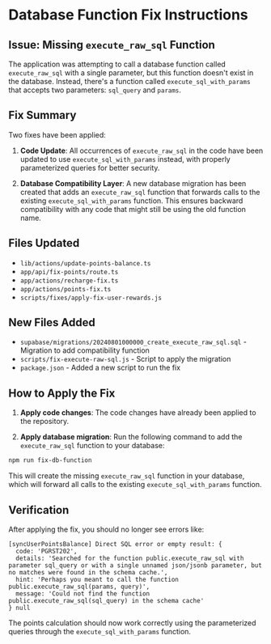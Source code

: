 # Database Function Fix Instructions

## Issue: Missing `execute_raw_sql` Function

The application was attempting to call a database function called `execute_raw_sql` with a single parameter, but this function doesn't exist in the database. Instead, there's a function called `execute_sql_with_params` that accepts two parameters: `sql_query` and `params`.

## Fix Summary

Two fixes have been applied:

1. **Code Update**: All occurrences of `execute_raw_sql` in the code have been updated to use `execute_sql_with_params` instead, with properly parameterized queries for better security.

2. **Database Compatibility Layer**: A new database migration has been created that adds an `execute_raw_sql` function that forwards calls to the existing `execute_sql_with_params` function. This ensures backward compatibility with any code that might still be using the old function name.

## Files Updated

- `lib/actions/update-points-balance.ts`
- `app/api/fix-points/route.ts`
- `app/actions/recharge-fix.ts`
- `app/actions/points-fix.ts`
- `scripts/fixes/apply-fix-user-rewards.js`

## New Files Added

- `supabase/migrations/20240801000000_create_execute_raw_sql.sql` - Migration to add compatibility function
- `scripts/fix-execute-raw-sql.js` - Script to apply the migration
- `package.json` - Added a new script to run the fix

## How to Apply the Fix

1. **Apply code changes**: The code changes have already been applied to the repository.

2. **Apply database migration**: Run the following command to add the `execute_raw_sql` function to your database:

```bash
npm run fix-db-function
```

This will create the missing `execute_raw_sql` function in your database, which will forward all calls to the existing `execute_sql_with_params` function.

## Verification

After applying the fix, you should no longer see errors like:

```
[syncUserPointsBalance] Direct SQL error or empty result: {
  code: 'PGRST202',
  details: 'Searched for the function public.execute_raw_sql with parameter sql_query or with a single unnamed json/jsonb parameter, but no matches were found in the schema cache.',
  hint: 'Perhaps you meant to call the function public.execute_raw_sql(params, query)',
  message: 'Could not find the function public.execute_raw_sql(sql_query) in the schema cache'
} null
```

The points calculation should now work correctly using the parameterized queries through the `execute_sql_with_params` function. 